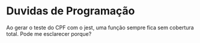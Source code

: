 # Duvidas de Programação

Ao gerar o teste do CPF com o jest, uma função sempre fica sem cobertura total.
Pode me esclarecer porque?
